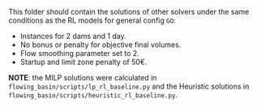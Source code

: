 This folder should contain the solutions of other solvers
under the same conditions as the RL models for general config `GO`:
 - Instances for 2 dams and 1 day.
 - No bonus or penalty for objective final volumes.
 - Flow smoothing parameter set to 2.
 - Startup and limit zone penalty of 50€.

**NOTE**: the MILP solutions were calculated in `flowing_basin/scripts/lp_rl_baseline.py`
and the Heuristic solutions in `flowing_basin/scripts/heuristic_rl_baseline.py`.
